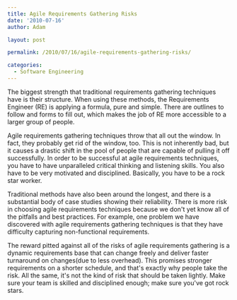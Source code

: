 ```yaml
---
title: Agile Requirements Gathering Risks
date: '2010-07-16'
author: Adam

layout: post

permalink: /2010/07/16/agile-requirements-gathering-risks/

categories:
  - Software Engineering
---
```

The biggest strength that traditional requirements gathering techniques have is
their structure. When using these methods, the Requirements Engineer (RE) is
applying a formula, pure and simple. There are outlines to follow and forms to
fill out, which makes the job of RE more accessible to a larger group of people.

Agile requirements gathering techniques throw that all out the window. In fact,
they probably get rid of the window, too. This is not inherently bad, but it
causes a drastic shift in the pool of people that are capable of pulling it off
successfully. In order to be successful at agile requirements techniques, you
have to have unparalleled critical thinking and listening skills. You also have
to be very motivated and disciplined. Basically, you have to be a rock star
worker.

Traditional methods have also been around the longest, and there is a
substantial body of case studies showing their reliability. There is more risk
in choosing agile requirements techniques because we don't yet know all of the
pitfalls and best practices. For example, one problem we have discovered with
agile requirements gathering techniques is that they have difficulty capturing
non-functional requirements.

The reward pitted against all of the risks of agile requirements gathering is a
dynamic requirements base that can change freely and deliver faster turnaround
on changes(due to less overhead). This promises stronger requirements on a
shorter schedule, and that's exactly why people take the risk. All the same,
it's not the kind of risk that should be taken lightly. Make sure your team is
skilled and disciplined enough; make sure you've got rock stars.
